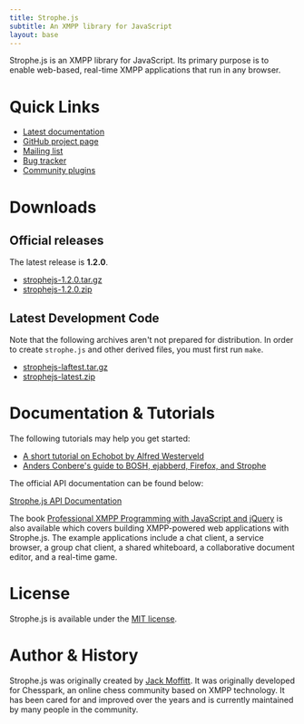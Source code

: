 ```yaml
---
title: Strophe.js
subtitle: An XMPP library for JavaScript
layout: base
---
```


Strophe.js is an XMPP library for JavaScript. Its primary purpose is
to enable web-based, real-time XMPP applications that run in any browser.

# Quick Links

* [Latest documentation](doc/1.2.0)
* [GitHub project page](https://github.com/strophe/strophejs)
* [Mailing list](http://groups.google.com/group/strophe)
* [Bug tracker](https://github.com/strophe/strophejs/issues)
* [Community plugins](http://github.com/strophe/strophejs-plugins)

# Downloads

## Official releases

The latest release is **1.2.0**.

* [strophejs-1.2.0.tar.gz](https://raw.github.com/strophe/strophe.im/gh-pages/strophejs/downloads/strophejs-1.2.0.tar.gz)
* [strophejs-1.2.0.zip](https://raw.github.com/strophe/strophe.im/gh-pages/strophejs/downloads/strophejs-1.2.0.zip)

## Latest Development Code

Note that the following archives aren't not prepared for
distribution. In order to create `strophe.js` and other derived files,
you must first run `make`.

* [strophejs-laftest.tar.gz](https://github.com/strophe/strophejs/tarball/master)
* [strophejs-latest.zip](https://github.com/strophe/strophejs/zipball/master)

# Documentation & Tutorials

The following tutorials may help you get started:

* [A short tutorial on Echobot by Alfred Westerveld](https://gist.github.com/272956)
* [Anders Conbere's guide to BOSH, ejabberd, Firefox, and Strophe](http://anders.conbere.org/2011/05/03/get_xmpp_-_bosh_working_with_ejabberd_firefox_and_strophe.html)

The official API documentation can be found below:

[Strophe.js API Documentation](doc/1.2.0)

The book [Professional XMPP Programming with JavaScript and
jQuery](http://professionalxmpp.com) is also available which covers
building XMPP-powered web applications with Strophe.js. The example
applications include a chat client, a service browser, a group chat
client, a shared whiteboard, a collaborative document editor, and a
real-time game.

# License

Strophe.js is available under the [MIT
license](https://github.com/strophe/strophejs/raw/master/LICENSE.txt).

# Author & History

Strophe.js was originally created by [Jack Moffitt](http://metajack.im).
It was originally developed for Chesspark, an online chess community
based on XMPP technology. It has been cared for and improved over the
years and is currently maintained by many people in the community.

